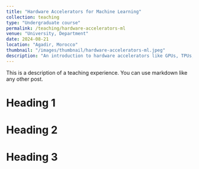 ```yaml
---
title: "Hardware Accelerators for Machine Learning"
collection: teaching
type: "Undergraduate course"
permalink: /teaching/hardware-accelerators-ml
venue: "University, Department"
date: 2024-08-21
location: "Agadir, Morocco"
thumbnail: "/images/thumbnail/hardware-accelerators-ml.jpeg"
description: "An introduction to hardware accelerators like GPUs, TPUs, and FPGAs, and their role in optimizing machine learning model performance."
---
```


This is a description of a teaching experience. You can use markdown like any other post.

Heading 1
======

Heading 2
======

Heading 3
======